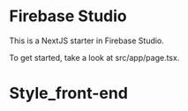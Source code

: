 # Firebase Studio

This is a NextJS starter in Firebase Studio.

To get started, take a look at src/app/page.tsx.
# Style_front-end
